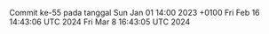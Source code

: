 Commit ke-55 pada tanggal Sun Jan 01 14:00 2023 +0100
Fri Feb 16 14:43:06 UTC 2024
Fri Mar  8 16:43:05 UTC 2024
